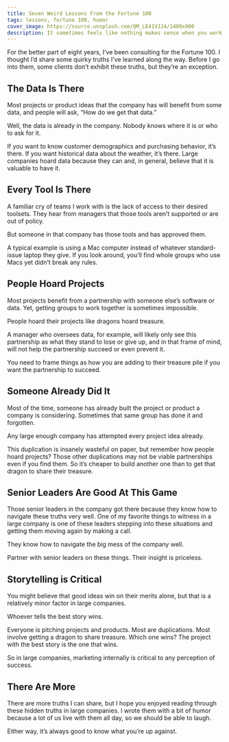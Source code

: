```yaml
---
title: Seven Weird Lessons From the Fortune 100
tags: lessons, fortune 100, humor
cover_image: https://source.unsplash.com/QM_LE41VJJ4/1400x900
description: It sometimes feels like nothing makes sense when you work for a large company. In this article I’m going to share seven unspoken and odd truths that if you master, you can get anything done.
---
```

For the better part of eight years, I’ve been consulting for the Fortune 100. I thought I’d share some quirky truths I’ve learned along the way. Before I go into them, some clients don’t exhibit these truths, but they’re an exception.

## The Data Is There

Most projects or product ideas that the company has will benefit from some data, and people will ask, “How do we get that data.”

Well, the data is already in the company. Nobody knows where it is or who to ask for it.

If you want to know customer demographics and purchasing behavior, it’s there. If you want historical data about the weather, it’s there. Large companies hoard data because they can and, in general, believe that it is valuable to have it.

## Every Tool Is There

A familiar cry of teams I work with is the lack of access to their desired toolsets. They hear from managers that those tools aren’t supported or are out of policy.

But someone in that company has those tools and has approved them.

A typical example is using a Mac computer instead of whatever standard-issue laptop they give. If you look around, you’ll find whole groups who use Macs yet didn’t break any rules.

## People Hoard Projects

Most projects benefit from a partnership with someone else’s software or data. Yet, getting groups to work together is sometimes impossible.

People hoard their projects like dragons hoard treasure.

A manager who oversees data, for example, will likely only see this partnership as what they stand to lose or give up, and in that frame of mind, will not help the partnership succeed or even prevent it.

You need to frame things as how you are adding to their treasure pile if you want the partnership to succeed.

## Someone Already Did It

Most of the time, someone has already built the project or product a company is considering. Sometimes that same group has done it and forgotten.

Any large enough company has attempted every project idea already.

This duplication is insanely wasteful on paper, but remember how people hoard projects? Those other duplications may not be viable partnerships even if you find them. So it’s cheaper to build another one than to get that dragon to share their treasure.

## Senior Leaders Are Good At This Game

Those senior leaders in the company got there because they know how to navigate these truths very well. One of my favorite things to witness in a large company is one of these leaders stepping into these situations and getting them moving again by making a call.

They know how to navigate the big mess of the company well.

Partner with senior leaders on these things. Their insight is priceless.

## Storytelling is Critical

You might believe that good ideas win on their merits alone, but that is a relatively minor factor in large companies.

Whoever tells the best story wins.

Everyone is pitching projects and products. Most are duplications. Most involve getting a dragon to share treasure. Which one wins? The project with the best story is the one that wins.

So in large companies, marketing internally is critical to any perception of success.

## There Are More

There are more truths I can share, but I hope you enjoyed reading through these hidden truths in large companies. I wrote them with a bit of humor because a lot of us live with them all day, so we should be able to laugh.

Either way, it’s always good to know what you’re up against.